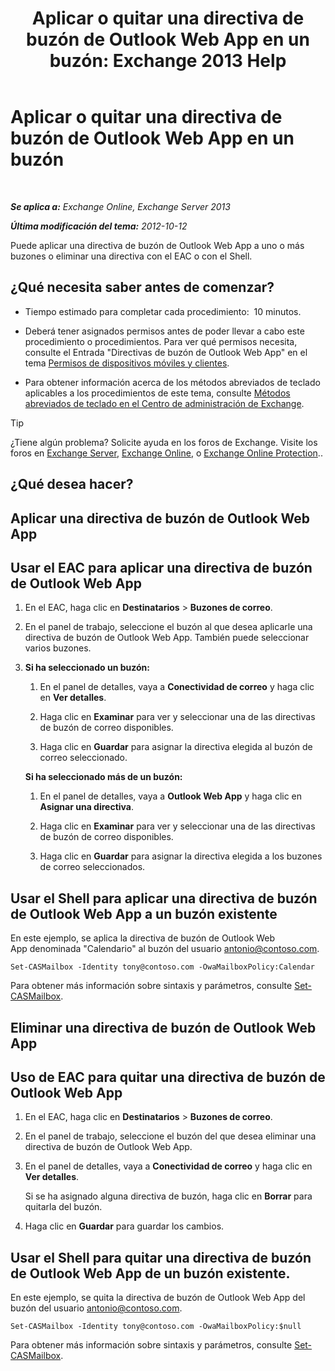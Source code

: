 ﻿---
title: 'Aplicar o quitar una directiva de buzón de Outlook Web App en un buzón: Exchange 2013 Help'
TOCTitle: Aplicar o quitar una directiva de buzón de Outlook Web App en un buzón
ms:assetid: 51d8e269-b0d5-4bc7-9b3d-0460871e54fa
ms:mtpsurl: https://technet.microsoft.com/es-es/library/Dd876884(v=EXCHG.150)
ms:contentKeyID: 49895626
ms.date: 04/23/2018
mtps_version: v=EXCHG.150
ms.translationtype: HT
---

# Aplicar o quitar una directiva de buzón de Outlook Web App en un buzón

 

_**Se aplica a:** Exchange Online, Exchange Server 2013_

_**Última modificación del tema:** 2012-10-12_

Puede aplicar una directiva de buzón de Outlook Web App a uno o más buzones o eliminar una directiva con el EAC o con el Shell.

## ¿Qué necesita saber antes de comenzar?

  - Tiempo estimado para completar cada procedimiento:  10 minutos.

  - Deberá tener asignados permisos antes de poder llevar a cabo este procedimiento o procedimientos. Para ver qué permisos necesita, consulte el Entrada "Directivas de buzón de Outlook Web App" en el tema [Permisos de dispositivos móviles y clientes](clients-and-mobile-devices-permissions-exchange-2013-help.md).

  - Para obtener información acerca de los métodos abreviados de teclado aplicables a los procedimientos de este tema, consulte [Métodos abreviados de teclado en el Centro de administración de Exchange](keyboard-shortcuts-in-the-exchange-admin-center-exchange-online-protection-help.md).


> [!TIP]
> ¿Tiene algún problema? Solicite ayuda en los foros de Exchange. Visite los foros en <A href="https://go.microsoft.com/fwlink/p/?linkid=60612">Exchange Server</A>, <A href="https://go.microsoft.com/fwlink/p/?linkid=267542">Exchange Online</A>, o <A href="https://go.microsoft.com/fwlink/p/?linkid=285351">Exchange Online Protection</A>..



## ¿Qué desea hacer?

## Aplicar una directiva de buzón de Outlook Web App

## Usar el EAC para aplicar una directiva de buzón de Outlook Web App

1.  En el EAC, haga clic en **Destinatarios** \> **Buzones de correo**.

2.  En el panel de trabajo, seleccione el buzón al que desea aplicarle una directiva de buzón de Outlook Web App. También puede seleccionar varios buzones.

3.  **Si ha seleccionado un buzón:** 
    
    1.  En el panel de detalles, vaya a **Conectividad de correo** y haga clic en **Ver detalles**.
    
    2.  Haga clic en **Examinar** para ver y seleccionar una de las directivas de buzón de correo disponibles.
    
    3.  Haga clic en **Guardar** para asignar la directiva elegida al buzón de correo seleccionado.
    
    **Si ha seleccionado más de un buzón:** 
    
    1.  En el panel de detalles, vaya a **Outlook Web App** y haga clic en **Asignar una directiva**.
    
    2.  Haga clic en **Examinar** para ver y seleccionar una de las directivas de buzón de correo disponibles.
    
    3.  Haga clic en **Guardar** para asignar la directiva elegida a los buzones de correo seleccionados.

## Usar el Shell para aplicar una directiva de buzón de Outlook Web App a un buzón existente

En este ejemplo, se aplica la directiva de buzón de Outlook Web App denominada "Calendario" al buzón del usuario antonio@contoso.com.

    Set-CASMailbox -Identity tony@contoso.com -OwaMailboxPolicy:Calendar

Para obtener más información sobre sintaxis y parámetros, consulte [Set-CASMailbox](https://technet.microsoft.com/es-es/library/bb125264\(v=exchg.150\)).

## Eliminar una directiva de buzón de Outlook Web App

## Uso de EAC para quitar una directiva de buzón de Outlook Web App

1.  En el EAC, haga clic en **Destinatarios** \> **Buzones de correo**.

2.  En el panel de trabajo, seleccione el buzón del que desea eliminar una directiva de buzón de Outlook Web App.

3.  En el panel de detalles, vaya a **Conectividad de correo** y haga clic en **Ver detalles**.
    
    Si se ha asignado alguna directiva de buzón, haga clic en **Borrar** para quitarla del buzón.

4.  Haga clic en **Guardar** para guardar los cambios.

## Usar el Shell para quitar una directiva de buzón de Outlook Web App de un buzón existente.

En este ejemplo, se quita la directiva de buzón de Outlook Web App del buzón del usuario antonio@contoso.com.

    Set-CASMailbox -Identity tony@contoso.com -OwaMailboxPolicy:$null

Para obtener más información sobre sintaxis y parámetros, consulte [Set-CASMailbox](https://technet.microsoft.com/es-es/library/bb125264\(v=exchg.150\)).

